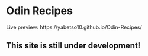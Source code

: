 <h1>Odin Recipes</h1>
<p>Live preview: https://yabetso10.github.io/Odin-Recipes/</p>
<h2>This site is still under development!</h2>